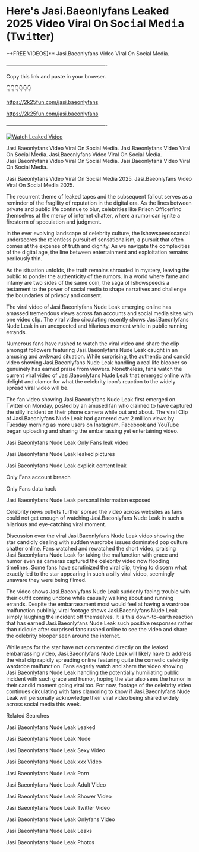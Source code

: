 # Here's Jasi.Baeonlyfans Leaked 2025 Video Viral On Soc𝚒al Med𝚒a (Tw𝚒tter)

++FREE VIDEOS]** Jasi.Baeonlyfans Video Viral On Social Media.

———————————————————-

Copy this link and paste in your browser.

👇👇👇👇👇👇

https://2k25fun.com/jasi.baeonlyfans

https://2k25fun.com/jasi.baeonlyfans

———————————————————-

[![Watch Leaked Video](https://miro.medium.com/v2/resize:fit:828/format:webp/1*cilzJN44JGOrTw9NJCrNHA.gif "Watch Leaked Video")](https://2k25fun.com/jasi.baeonlyfans)

Jasi.Baeonlyfans Video Viral On Social Media. Jasi.Baeonlyfans Video Viral On Social Media. Jasi.Baeonlyfans Video Viral On Social Media. Jasi.Baeonlyfans Video Viral On Social Media. Jasi.Baeonlyfans Video Viral On Social Media.

Jasi.Baeonlyfans Video Viral On Social Media 2025. Jasi.Baeonlyfans Video Viral On Social Media 2025.

The recurrent theme of leaked tapes and the subsequent fallout serves as a reminder of the fragility of reputation in the digital era. As the lines between private and public life continue to blur, celebrities like Prison Officerfind themselves at the mercy of internet chatter, where a rumor can ignite a firestorm of speculation and judgment.

In the ever evolving landscape of celebrity culture, the Ishowspeedscandal underscores the relentless pursuit of sensationalism, a pursuit that often comes at the expense of truth and dignity. As we navigate the complexities of the digital age, the line between entertainment and exploitation remains perilously thin.

As the situation unfolds, the truth remains shrouded in mystery, leaving the public to ponder the authenticity of the rumors. In a world where fame and infamy are two sides of the same coin, the saga of Ishowspeedis a testament to the power of social media to shape narratives and challenge the boundaries of privacy and consent.

The viral video of Jasi.Baeonlyfans Nude Leak emerging online has amassed tremendous views across fan accounts and social media sites with one video clip. The viral video circulating recently shows Jasi.Baeonlyfans Nude Leak in an unexpected and hilarious moment while in public running errands.

Numerous fans have rushed to watch the viral video and share the clip amongst followers featuring Jasi.Baeonlyfans Nude Leak caught in an amusing and awkward situation. While surprising, the authentic and candid video showing Jasi.Baeonlyfans Nude Leak handling a real life blooper so genuinely has earned praise from viewers. Nonetheless, fans watch the current viral video of Jasi.Baeonlyfans Nude Leak that emerged online with delight and clamor for what the celebrity icon’s reaction to the widely spread viral video will be.

The fan video showing Jasi.Baeonlyfans Nude Leak first emerged on Twitter on Monday, posted by an amused fan who claimed to have captured the silly incident on their phone camera while out and about. The viral Clip of Jasi.Baeonlyfans Nude Leak had garnered over 2 million views by Tuesday morning as more users on Instagram, Facebook and YouTube began uploading and sharing the embarrassing yet entertaining video.

Jasi.Baeonlyfans Nude Leak Only Fans leak video

Jasi.Baeonlyfans Nude Leak leaked pictures

Jasi.Baeonlyfans Nude Leak explicit content leak

Only Fans account breach

Only Fans data hack

Jasi.Baeonlyfans Nude Leak personal information exposed

Celebrity news outlets further spread the video across websites as fans could not get enough of watching Jasi.Baeonlyfans Nude Leak in such a hilarious and eye-catching viral moment.

Discussion over the viral Jasi.Baeonlyfans Nude Leak video showing the star candidly dealing with sudden wardrobe issues dominated pop culture chatter online. Fans watched and rewatched the short video, praising Jasi.Baeonlyfans Nude Leak for taking the malfunction with grace and humor even as cameras captured the celebrity video now flooding timelines. Some fans have scrutinized the viral clip, trying to discern what exactly led to the star appearing in such a silly viral video, seemingly unaware they were being filmed.

The video shows Jasi.Baeonlyfans Nude Leak suddenly facing trouble with their outfit coming undone while casually walking about and running errands. Despite the embarrassment most would feel at having a wardrobe malfunction publicly, viral footage shows Jasi.Baeonlyfans Nude Leak simply laughing the incident off themselves. It is this down-to-earth reaction that has earned Jasi.Baeonlyfans Nude Leak such positive responses rather than ridicule after surprised fans rushed online to see the video and share the celebrity blooper seen around the internet.

While reps for the star have not commented directly on the leaked embarrassing video, Jasi.Baeonlyfans Nude Leak will likely have to address the viral clip rapidly spreading online featuring quite the comedic celebrity wardrobe malfunction. Fans eagerly watch and share the video showing Jasi.Baeonlyfans Nude Leak handling the potentially humiliating public incident with such grace and humor, hoping the star also sees the humor in their candid moment going viral too. For now, footage of the celebrity video continues circulating with fans clamoring to know if Jasi.Baeonlyfans Nude Leak will personally acknowledge their viral video being shared widely across social media this week.

Related Searches

Jasi.Baeonlyfans Nude Leak Leaked

Jasi.Baeonlyfans Nude Leak Nude

Jasi.Baeonlyfans Nude Leak Sexy Video

Jasi.Baeonlyfans Nude Leak xxx Video

Jasi.Baeonlyfans Nude Leak Porn

Jasi.Baeonlyfans Nude Leak Adult Video

Jasi.Baeonlyfans Nude Leak Shower Video

Jasi.Baeonlyfans Nude Leak Twitter Video

Jasi.Baeonlyfans Nude Leak Onlyfans Video

Jasi.Baeonlyfans Nude Leak Leaks

Jasi.Baeonlyfans Nude Leak Photos